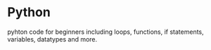 # Python
pyhton code for beginners including loops, functions, if statements, variables, datatypes and more.

